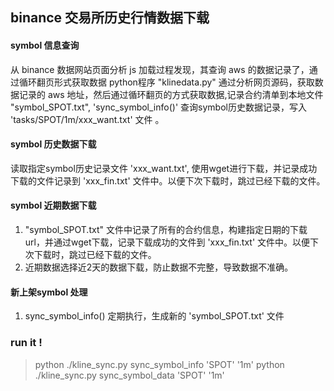 
## binance 交易所历史行情数据下载 

#### symbol 信息查询
从 binance 数据网站页面分析 js 加载过程发现，其查询 aws 的数据记录了，通过循环翻页形式获取数据
python程序 "klinedata.py" 通过分析网页源码，获取数据记录的 aws 地址，然后通过循环翻页的方式获取数据,记录合约清单到本地文件 "symbol_SPOT.txt",
'sync_symbol_info()' 查询symbol历史数据记录，写入 'tasks/SPOT/1m/xxx_want.txt' 文件 。 

#### symbol 历史数据下载 
读取指定symbol历史记录文件 'xxx_want.txt', 使用wget进行下载，并记录成功下载的文件记录到 'xxx_fin.txt' 文件中。以便下次下载时，跳过已经下载的文件。

#### symbol 近期数据下载
1. "symbol_SPOT.txt" 文件中记录了所有的合约信息，构建指定日期的下载url，并通过wget下载，记录下载成功的文件到 'xxx_fin.txt' 文件中。以便下次下载时，跳过已经下载的文件。
2. 近期数据选择近2天的数据下载，防止数据不完整，导致数据不准确。

#### 新上架symbol 处理 
1. sync_symbol_info()  定期执行，生成新的 'symbol_SPOT.txt' 文件


### run it !

> python ./kline_sync.py sync_symbol_info 'SPOT' '1m'
> python ./kline_sync.py sync_symbol_data 'SPOT' '1m'